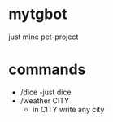 # mytgbot
just mine pet-project
# commands
- /dice
  -just dice
- /weather CITY
  - in CITY write any city
